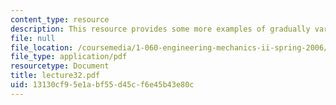 ```yaml
---
content_type: resource
description: This resource provides some more examples of gradually varied flow profiles.
file: null
file_location: /coursemedia/1-060-engineering-mechanics-ii-spring-2006/13130cf95e1abf55d45cf6e45b43e80c_lecture32.pdf
file_type: application/pdf
resourcetype: Document
title: lecture32.pdf
uid: 13130cf9-5e1a-bf55-d45c-f6e45b43e80c
---
```

